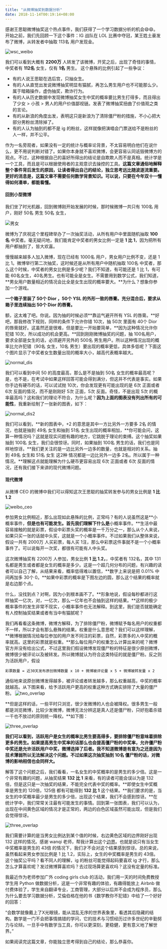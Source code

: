 ```yaml
---
title: "从微博抽奖到数据分析"
date: 2018-11-14T00:19:14+08:00
---
```


感谢王思聪微博抽奖这个热点事件，我们获得了一个学习数据分析的机会😄😄。开始之前，我们先回顾一下这个事件：IG 战队在 LOL 比赛中夺冠，某王姓土豪发布了微博，从转发者中抽取 113名 用户发现金。

![wsc_weibo](https://coding.net/u/WindsonYang/p/WindsonYang.coding.me/git/raw/markdown/images/weibo/wsc_weibo.png)

我们可以看到大概有 **2200万** 人转发了该微博，开奖之后，出现了奇怪的事情，中奖者有 **112名** 女生，仅有 **1名** 男生。 这个悬殊的比例引起了一些争议：

- 有的人说王思聪在选后宫，只抽女生。
- 有的人从直觉出发说微博抽奖明显有猫腻，再怎么男生用户也不可能那么少。属于暗箱操作，虚伪抽奖，欺诈行为。
- 有的人从历史数据中发现微博抽奖女生中奖的概率要比男生打得多，而且得出了少女 > 小孩 > 男人的用户价值鄙视链。发表了微博抽奖扭曲了价值观之类的言论。
- 有的从新浪的角度出发，表明这只是新浪为了清除僵尸粉的措施，不小心把大部分男粉丝清除掉了。
- 有的人认为抽到的都不是 ig 的粉丝，这样就像把演唱会门票送给不是粉丝的人一样，并不公平。

作为一名旁观者，如果没有一定的统计与概率论背景，不太容易明白他们在说什么，更不用说判断对错了。如果你本身就不喜欢微博，会更容易认同诋毁微博方的观点。不过，这种根据自己的喜好所得出的结论是自欺欺人而不是真相。统计学是一个工具，而且是可以根据使用者的主观意识去操控的工具。**这篇文章通俗地解释整个事件背后发生的原因，让读者得出自己的结论，独立思考远比随波逐流重要。更好的消息是，这篇文章不需要任何数学背景知识。可以说，只要在今年双十一懂得如何凑单，都能看懂。**

#### 回到小型微博
我们坐了时光机器，回到微博刚开始发展的时候，那时候微博一共只有 100名 用户，刚好 50名 男生 50名 女生，

![男女](https://coding.net/u/WindsonYang/p/WindsonYang.coding.me/git/raw/markdown/images/weibo/male_female.png)

微博为了庆祝这个里程碑举办了一次抽奖活动，从所有用户中里面随机抽取 **100名** 中奖者。毫无疑问地，我们能肯定中奖者的男女比例一定是 **1 比 1**，因为把所有用户都抽到了，皆大欢喜。

慢慢越来越多人加入微博，现在已经有 1000名 用户，男女用户比例不变，还是 1 比 1。微博举行第二次抽奖，这时候还是从所有用户中随机抽取 100名 中奖者，那么这个时候，中奖者的男女比例是多少呢？我们不知道，有可能还是 1 比 1，有可能 60名女生，40名男生。也有可能全是女生。不需要用到数学公式，我们知道，**男女用户数量相近的情况会比全是女生出现的概率要大。**为什么？想象你参加一个游戏。

**一个箱子里装了 50个 Dior ，50个 YSL 的外形一致的唇膏。充分混合后，要求从箱子里连续抽出 50个 Dior 的唇膏。**

额，这太难了吧。你说。因为抽的时候必须**靠运气避开所有 YSL 的唇膏。**好吧，那我修改下规则，同样的条件下允许你错 10次，抽 50次 里面有 40个 Dior 的唇膏就好。这虽然还是很难，但是要比一开始要简单，**因为这种情况允许你犯错 10次，所以成功的机会更高。**回到刚刚微博抽奖的问题，抽 100名用户，要求全部是女生的话，必须避开另外的 500名 男生用户。所以这种情况出现的概率比允许犯错（90名 女生，10名 男生）要出现的概率更低，具体多低呢？下面这个图片显示了中奖者女生数量出现的概率大小，越高代表概率越大。

![normal_dis](https://coding.net/u/WindsonYang/p/WindsonYang.coding.me/git/raw/markdown/images/weibo/normal_100.png)

我们可以看到中间 50 的高度最高，那么是不是抽到 50名 女生的概率最高呢？是，也不是，在考试中如果这样回答可能会得到满分，但这并不代表是事实。如果你手边有硬币的话，可以试试抛 10次，你会发现更有可能出现的是 6次 正面或者 6次 反面的情况，而不是刚刚好 5次 正面，5次 反面。奇怪，不是出现 5次 的概率最高吗？这和我们的理论不符合，为什么呢？**因为上面的图表没有列出所有的可能性**，我重新绘制了一张新的图表，如下：

![normal_dis2](https://coding.net/u/WindsonYang/p/WindsonYang.coding.me/git/raw/markdown/images/weibo/new_normal_100.png)

我们可以看到，**新的图表中，+2 的意思是其中一方比另外一方要多 2名 的情况，也就是抽到 49名 女生和抽到 51名 女生出现的概率相加，**你可能会问，这算一种情况吗？这就是现实问题有趣的地方，它跳脱于理论的束缚。这个抽奖如果抽到 100名 女生，我们会很惊讶。同时，如果抽到 100名 男生的话，我们也是同样地惊讶。**我们更关注的是一边比另外一边多的数量，也就是相对的关系。抽到 49名 女生和 51名 女生 这2种 情况都是一边比另外一边多 2名。所以属于一种情况。**理解这点就能理解为什么硬币更容易出现 6次 正面或者 6次 反面的情况，还有我们接下来讲的现代微博问题。

#### 现代微博
从微博 CEO 的微博中我们可以得知这次王思聪的抽奖转发参与的男女比例是 **1 比 1.2**

![weibo_ceo](https://coding.net/u/WindsonYang/p/WindsonYang.coding.me/git/raw/markdown/images/weibo/laiqu_weibo.png)

参加男女比例相近，那么出现如此悬殊的比例，正常吗？有的人说虽然这是**小概率事件，**但是也有可能发生。首先我们理解下什么是**小概率事件。**生活中最容易接触的就是彩票，假设中彩票头奖的概率是一千万分之一，那么从个人来说，如果只买一张的话就中头奖，这就是一个小概率事件。不过如果我们从整体来说，假设一共有 2000万 人买彩票，每人买 1注，那么中彩票这件事就不是一个小概率事件了。可以说每开一次奖，都很有可能有人中头奖。

这次微博抽奖有 2200万 人参加，男女比例 **1 比 1.2，**，中奖者有 132名，其中 131名都是男生或者都是女生的概率是多少。这是一个超几何分布的问题，有兴趣的读者可以自己了解，从结果来看，概率低得难以置信，**数字上来说是把 0.01% 中间再加多 30个 0。**如果中彩票的概率是下图左边的圆，那么这个结果的概率就是右边那个点。




什么，没找到点？对啊，因为小到根本画不了。**形象地说，假设每秒都进行这样抽奖一亿次，对，一亿次，那么一亿年也不会抽到这样的结果。**这样的极少概率事件的发生非常不现实，小概率事件也无法解释。到这里，我们是否就能确定有人控制抽奖结果或者有当中有猫腻呢？

我们再看看这条微博，微博方解释，为了排除僵尸粉，微博赋予每名用户的权重都不一样，所以才会有那么悬殊的结果。权重是什么意思呢？我们可以这样理解，**微博根据情况给每位参加的用户发不同注的彩票，自然，彩票多的人中奖的概率就高。这里的彩票就是权重。**那么每位用户的权重怎么计算出来的呢？微博官方并没有给出公式，不过这里我们假设微博发现僵尸粉的特征是很少原创微博，微博很少被评论以及被转发。所以微博就认为符合这类特征的就是僵尸粉。反之则为活跃用户，假设

    彩票数量 = 近30天发布原创微博数量 x 10 + 微博被评论量 x 5 + 微博被转发量 x 2

通俗地来说原创微博发得越多，被评论或者转发越多，那么权重越高，中奖的概率就越高。从下图来看，给予活跃用户更高的权重这种方式确实排除了大量的僵尸粉。
![two_overlap](https://coding.net/u/WindsonYang/p/WindsonYang.coding.me/git/raw/markdown/images/weibo/two_overlap.png)

**但是这样的话，一些平时只浏览，很少发微博的人也会被降权。很多男生一般都是浏览微博，比较少发微博，微博无法分辨这是真人还是僵尸粉，只好抱着杀错一千也不放过的原则统一降权。**如下图：

![three_overlap](https://coding.net/u/WindsonYang/p/WindsonYang.coding.me/git/raw/markdown/images/weibo/three_overlap.png)

**我们可以看到，活跃用户是女生的概率比男生要高得多，要排除僵尸粉意味着排除更多的男生。如果提高男生中奖率的话那么也会提高僵尸粉的中奖率，允许僵尸粉中奖还是允许活跃用户中奖，微博选择了后者。我不知道微博是有意为之还是因为技术薄弱所以无法解决这个问题。不过如果这次抽奖抽到 10名 僵尸粉的话，对微博的影响相信也会同样大。**

解答了这个问题之后，我们看看，一名女生的中奖概率的是男生的多少倍。这是一个非常有趣的问题，从抽奖结果 **132 比 1** 来看，有的读者可能会误以为是 132 倍，但是这只是一次抽奖的结果，不能完全代表中奖的概率。**即使女生中奖概率是男生的 120倍，125倍 都有可能得到 **132 比 1** 这个结果。**我们要求的是，当女生的中奖概率最少是男生的多少倍，出现这个结果，我们不会感到惊讶。**在统计学中，我们常常关注最有可能发生的事情。回到第一张图表，我们可以认为，出现在中间黄色区域的情况才是正常的，两边的白色区域虽然可能出现，但是我们会觉得惊讶。

![three_overlap](https://coding.net/u/WindsonYang/p/WindsonYang.coding.me/git/raw/markdown/images/weibo/normal_100_color.png)


我们需要计算的是当男女比例达到某个值的时候，右边黄色区域的边界刚好出现 132 这样的情况。感谢 wanqi 老师，帮我计算出这个[边界]()。也就是说只有当女生中奖概率是男生的 43倍 的情况下，我们才不会对这个结果感到惊讶。总的来说，虽然看起来男女参加比例是 1 比 1.2，实际上，女生的中奖概率是男生的 43倍。这个抽奖公平吗？看不同人的理解，ig 的粉丝可能觉得起码要喜欢 ig 才行，那么怎么才算喜欢呢？发过微博算喜欢吗？去过现场算更喜欢吗？这没有定量的标准。

我最近作为老师参加广外 coding girls club 的活动，我们用一天的时间免费教授学生用 Python 做数据分析，这是一个非常有趣的体验，有趣得能放上 Airbnb 做付费体验了，学生来自翻译专业，工商管理，大部分以后并不会成为程序员，那么为什么要去学习数据分析，艾倫伯格在他的书《数学教你不犯错》中给了一个好好的回答：

“会数学就像戴上了X光眼镜，能从混乱无序的世界表象里，看透其后隐藏的结构。数学是一门不会把事情搞错的学问，它的技术与习惯经历过许多世纪的辛勤努力与论辩。一旦手中有数学当工具，你可以更深刻，更稳健，更有意义地了解世界。”

如果阅读完这篇文章，你能独立思考得到自己的结论，那么恭喜你。
